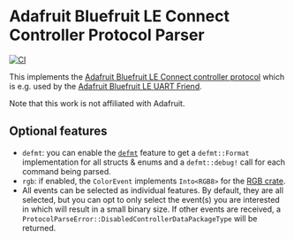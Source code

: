 # Adafruit Bluefruit LE Connect Controller Protocol Parser
[![CI](https://github.com/rursprung/adafruit-bluefruit-protocol-rs/actions/workflows/CI.yml/badge.svg)](https://github.com/rursprung/adafruit-bluefruit-protocol-rs/actions/workflows/CI.yml)

This implements the [Adafruit Bluefruit LE Connect controller protocol](https://learn.adafruit.com/bluefruit-le-connect/controller)
which is e.g. used by the [Adafruit Bluefruit LE UART Friend](https://learn.adafruit.com/introducing-the-adafruit-bluefruit-le-uart-friend).

Note that this work is not affiliated with Adafruit.

## Optional features
* `defmt`: you can enable the [`defmt`](https://defmt.ferrous-systems.com/) feature to get a `defmt::Format` implementation for all structs & enums and a `defmt::debug!` call for each command being parsed.
* `rgb`: if enabled, the `ColorEvent` implements `Into<RGB8>` for the [RGB crate](https://crates.io/crates/rgb).
* All events can be selected as individual features. By default, they are all selected,
  but you can opt to only select the event(s) you are interested in which will result in a small binary size.
  If other events are received, a `ProtocolParseError::DisabledControllerDataPackageType` will be returned.